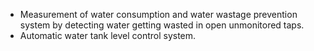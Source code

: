 - Measurement of water consumption and water wastage prevention system by detecting water getting wasted in open unmonitored taps. 
- Automatic water tank level control system.
